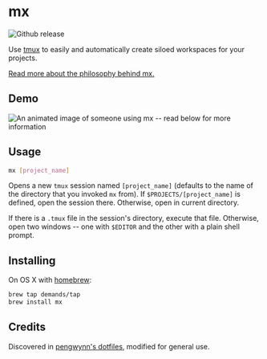# mx

![Github release](http://img.shields.io/github/release/demands/mx.svg?style=flat)

Use [tmux](http://tmux.sourceforge.net/) to easily and automatically create siloed workspaces for your projects.

[Read more about the philosophy behind mx.](http://wynnnetherland.com/journal/tmux-stateful-workspaces-for-frictionless-context-switching)

## Demo

![An animated image of someone using mx -- read below for more information](https://raw.github.com/demands/mx/master/demo.gif)

## Usage

```bash
mx [project_name]
```

Opens a new `tmux` session named `[project_name]` (defaults to the name of the directory that you invoked `mx` from). If `$PROJECTS/[project_name]` is defined, open the session there. Otherwise, open in current directory.

If there is a `.tmux` file in the session's directory, execute that file. Otherwise, open two windows -- one with `$EDITOR` and the other with a plain shell prompt.

## Installing

On OS X with [homebrew](http://brew.sh):

```bash
brew tap demands/tap
brew install mx
```

## Credits

Discovered in [pengwynn's dotfiles](https://github.com/pengwynn/dotfiles/blob/master/bin/mx), modified for general use.
